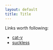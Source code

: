 ```yaml
---
layout: default
title: Title
---
```

Links worth following:
+ [cat-v](http://cat-v.org/)
+ [suckless](http://suckless.org/)
